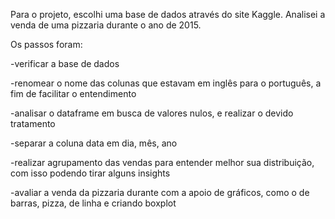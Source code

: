 Para o projeto, escolhi uma base de dados através do site Kaggle.
Analisei a venda de uma pizzaria durante o ano de 2015.

Os passos foram:

-verificar a base de dados

-renomear o nome das colunas que estavam em inglês para o português, a fim de facilitar o entendimento

-analisar o dataframe em busca de valores nulos, e realizar o devido tratamento

-separar a coluna data em dia, mês, ano

-realizar agrupamento das vendas para entender melhor sua distribuição, com isso podendo tirar alguns insights

-avaliar a venda da pizzaria durante com a apoio de gráficos, como o de barras, pizza, de linha e criando boxplot
